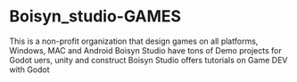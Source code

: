 # Boisyn_studio-GAMES
This is a non-profit organization that design games on all platforms, Windows, MAC and Android 
Boisyn Studio have tons of Demo projects for Godot uers, unity and construct 
Boisyn Studio offers tutorials on Game DEV with Godot 
